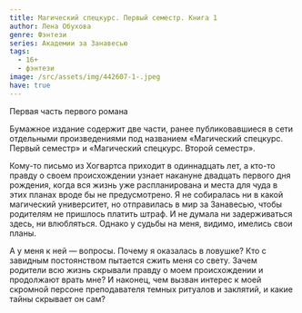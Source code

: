 ```yaml
---
title: Магический спецкурс. Первый семестр. Книга 1
author: Лена Обухова
genre: Фэнтези
series: Академии за Занавесью
tags:
  - 16+
  - фэнтези
image: /src/assets/img/442607-1-.jpeg
have: true
---
```

Первая часть первого романа

Бумажное издание содержит две части, ранее публиковавшиеся в сети отдельными произведениями под названием «Магический спецкурс. Первый семестр» и «Магический спецкурс. Второй семестр».



Кому-то письмо из Хогвартса приходит в одиннадцать лет, а кто-то правду о своем происхождении узнает накануне двадцать первого дня рождения, когда вся жизнь уже распланирована и места для чуда в этих планах вроде бы не предусмотрено. Я не собиралась ни в какой магический университет, но отправилась в мир за Занавесью, чтобы родителям не пришлось платить штраф. И не думала ни задерживаться здесь, ни влюбляться. Однако у судьбы на меня, видимо, имелись свои планы.



А у меня к ней — вопросы. Почему я оказалась в ловушке? Кто с завидным постоянством пытается сжить меня со свету. Зачем родители всю жизнь скрывали правду о моем происхождении и продолжают врать мне? И наконец, чем вызван интерес к моей скромной персоне преподавателя темных ритуалов и заклятий, и какие тайны скрывает он сам?
